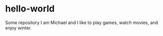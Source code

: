 # hello-world
Some repository
I am Michael and I like to play games, watch movies, and enjoy winter.
